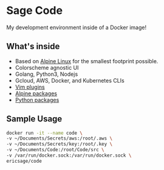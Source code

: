 
Sage Code
===========
My development environment inside of a Docker image!

What's inside
-------------
- Based on [Alpine Linux](https://hub.docker.com/_/alpine/) for the smallest footprint possible.
- Colorscheme agnostic UI
- Golang, Python3, Nodejs
- Gcloud, AWS, Docker, and Kubernetes CLIs
- [Vim plugins](https://github.com/ericsage/code/blob/master/configfiles/.vimrc#L27-L74)
- [Alpine packages](https://github.com/ericsage/code/blob/master/packages/apk)
- [Python packages](https://github.com/ericsage/code/blob/master/packages/pip)

Sample Usage
------------
```bash
docker run -it --name code \
-v ~/Documents/Secrets/aws:/root/.aws \
-v ~/Documents/Secrets/key:/root/.key \
-v ~/Documents/Code:/root/Code/src \
-v /var/run/docker.sock:/var/run/docker.sock \
ericsage/code
```
